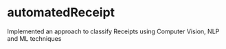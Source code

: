 # automatedReceipt
Implemented an approach to classify Receipts using Computer Vision, NLP and ML techniques
